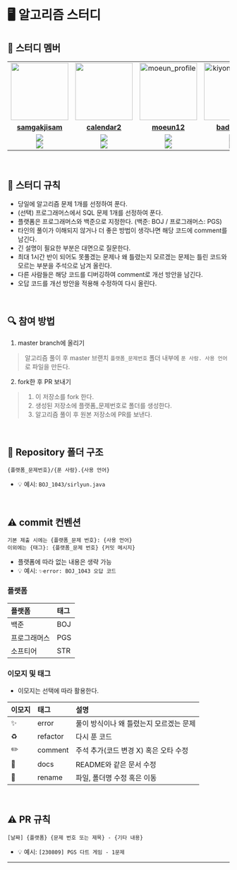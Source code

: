 # 🖥 알고리즘 스터디

## 🤖 스터디 멤버

<table>
  <tr>
    <td align="center">
      <a href="https://github.com/samgakjisam">
        <img src="https://avatars.githubusercontent.com/samgakjisam" width="130px;" alt="">
      </a>
    </td>
    <td align="center">
      <a href="https://github.com/calendar2">
        <img src="https://avatars.githubusercontent.com/calendar2" width="130px;" alt="">
      </a>
    </td>
    <td align="center">
      <a href="https://github.com/moeun12">
        <img src="https://avatars.githubusercontent.com/moeun12" width="130px;" alt="moeun_profile">
      </a>
    </td>
    <td align="center">
      <a href="https://github.com/badacura">
        <img src="https://avatars.githubusercontent.com/badacura" width="130px;" alt="kiyong_profile">
      </a>
    </td>
    <td align="center">
      <a href="https://github.com/syhuni">
        <img src="https://avatars.githubusercontent.com/syhuni" width="130px;" alt="syhuni_profile">
      </a>
    </td>
  </tr>
  <tr>
    <td align="center">
      <a href="https://github.com/samgakjisam">
        <b>samgakjisam</b>
      </a>
    </td>
    <td align="center">
      <a href="https://github.com/calendar2">
        <b>calendar2</b>
      </a>
    </td>
     <td align="center">
      <a href="https://github.com/moeun12">
        <b>moeun12</b>
      </a>
    </td>
    <td align="center">
      <a href="https://github.com/badacura">
        <b>badacura</b>
      </a>
    </td>
    <td align="center">
      <a href="https://github.com/syhuni">
        <b>syhuni</b>
      </a>
    </td>
  </tr>
  <tr> 
    <td align="center">
      <img src="https://img.shields.io/badge/Python-3776AB?style=for-the-badge&logo=python&logoColor=white"><br/>
      <img src="https://img.shields.io/badge/C++-007396?style=for-the-badge&logo=c++&logoColor=white">
    </td>
    <td align="center">
      <img src="https://img.shields.io/badge/Java-007396?style=for-the-badge&logo=java&logoColor=white"><br/>
      <img src="https://img.shields.io/badge/Python-3776AB?style=for-the-badge&logo=python&logoColor=white">
    </td>
    <td align="center">
      <img src="https://img.shields.io/badge/C++-007396?style=for-the-badge&logo=c++&logoColor=white"><br/>
      <img src="https://img.shields.io/badge/Java-007396?style=for-the-badge&logo=java&logoColor=white">
    </td>
    <td align="center">
      <img src="https://img.shields.io/badge/Java-007396?style=for-the-badge&logo=java&logoColor=white"><br/>
      <img src="https://img.shields.io/badge/Python-3776AB?style=for-the-badge&logo=python&logoColor=white">
    </td>
    <td align="center">
      <img src="https://img.shields.io/badge/Python-3776AB?style=for-the-badge&logo=python&logoColor=white">
    </td>
  </tr>
</table>

<br/>

## 📌 스터디 규칙

- 당일에 알고리즘 문제 1개를 선정하여 푼다.
- (선택) 프로그래머스에서 SQL 문제 1개를 선정하여 푼다.
- 플랫폼은 프로그래머스와 백준으로 지정한다. (백준: BOJ / 프로그래머스: PGS)
- 타인의 풀이가 이해되지 않거나 더 좋은 방법이 생각나면 해당 코드에 comment를 남긴다.
- 긴 설명이 필요한 부분은 대면으로 질문한다.
- 최대 1시간 반이 되어도 못풀겠는 문제나 왜 틀렸는지 모르겠는 문제는 틀린 코드와 모르는 부분을 주석으로 남겨 올린다.
- 다른 사람들은 해당 코드를 디버깅하여 comment로 개선 방안을 남긴다.
- 오답 코드를 개선 방안을 적용해 수정하여 다시 올린다.

<br/>

## 🔍 참여 방법
1. master branch에 올리기
> 알고리즘 풀이 후 master 브랜치 `플랫폼_문제번호` 폴더 내부에 `푼 사람. 사용 언어`로 파일을 만든다.

2. fork한 후 PR 보내기
>  1) 이 저장소를 fork 한다.
>  2) 생성된 저장소에 플랫폼_문제번호로 폴더를 생성한다.
>  3) 알고리즘 풀이 후 원본 저장소에 PR를 보낸다.

<br/>

## 📁 Repository 폴더 구조

```
{플랫폼_문제번호}/{푼 사람}.{사용 언어}
```

- 💡 예시: `BOJ_1043/sirlyun.java`

<br/>

## ⚠️ commit 컨벤션

```
기본 제출 시에는 {플랫폼_문제 번호}: {사용 언어}
이외에는 {태그}: {플랫폼_문제 번호} {커밋 메시지}
```

- 플랫폼에 따라 없는 내용은 생략 가능
- 💡 예시: `✨error: BOJ_1043 오답 코드`

### 플랫폼

| 플랫폼       | 태그 |
| :----------- | :--- |
| 백준         | BOJ  |
| 프로그래머스 | PGS  |
| 소프티어     | STR  |

### 이모지 및 태그

- 이모지는 선택에 따라 활용한다.

| 이모지 | 태그     | 설명                                    |
| :----- | :------- | :-------------------------------------- |
| ✨     | error    | 풀이 방식이나 왜 틀렸는지 모르겠는 문제 |
| ♻️     | refactor | 다시 푼 코드                            |
| ✏️     | comment  | 주석 추가(코드 변경 X) 혹은 오타 수정   |
| 📝     | docs     | README와 같은 문서 수정                 |
| 🚚     | rename   | 파일, 폴더명 수정 혹은 이동             |

<br/>

## ⚠️ PR 규칙

```
[날짜] {플랫폼} {문제 번호 또는 제목} - {기타 내용}
```

- 💡 예시: `[230809] PGS 다트 게임 - 1문제`

---

<br/>
